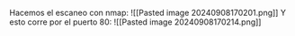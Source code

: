Hacemos el escaneo con nmap:
![[Pasted image 20240908170201.png]]
Y esto corre por el puerto 80:
![[Pasted image 20240908170214.png]]
